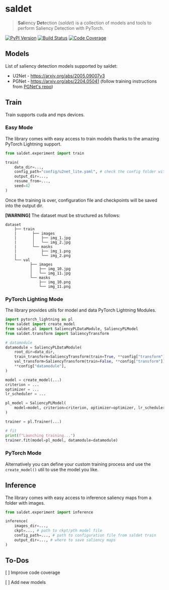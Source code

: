 # saldet
> **Sal**iency **Det**ection (*saldet*) is a collection of models and tools to perform Saliency Detection with PyTorch.

[![PyPI Version][pypi-image]][pypi-url]
[![Build Status][build-image]][build-url]
[![Code Coverage][coverage-image]][coverage-url]

<!-- Badges: -->

[pypi-image]: https://img.shields.io/pypi/v/saldet
[pypi-url]: https://pypi.org/project/saldet/
[build-image]: https://github.com/riccardomusmeci/saldet/actions/workflows/build.yaml/badge.svg
[build-url]: https://github.com/riccardomusmeci/saldet/actions/workflows/build.yaml
[coverage-image]: https://codecov.io/gh/riccardomusmeci/saldet/branch/main/graph/badge.svg
[coverage-url]: https://codecov.io/gh/riccardomusmeci/saldet/

## **Models**
List of saliency detection models supported by saldet:

* U2Net - https://arxiv.org/abs/2005.09007v3
* PGNet - https://arxiv.org/abs/2204.05041 (follow training instructions from [PGNet's repo](https://github.com/iCVTEAM/PGNet))


## **Train**

Train supports cuda and mps devices.

### **Easy Mode**
The library comes with easy access to train models thanks to the amazing PyTorch Lightning support. 

```python
from saldet.experiment import train

train(
    data_dir=...,
    config_path="config/u2net_lite.yaml", # check the config folder with some configurations
    output_dir=...,
    resume_from=...,
    seed=42
)
```

Once the training is over, configuration file and checkpoints will be saved into the output dir.

**[WARNING]** The dataset must be structured as follows:
```
dataset
    ├── train                    
    |       ├── images          
    |       │   ├── img_1.jpg
    |       │   └── img_2.jpg                
    |       └── masks
    |           ├── img_1.png
    |           └── img_2.png   
    └── val
           ├── images          
           │   ├── img_10.jpg
           │   └── img_11.jpg                
           └── masks
               ├── img_10.png
               └── img_11.png   
```

### **PyTorch Lighting Mode**
The library provides utils for model and data PyTorch Lightning Modules.
```python
import pytorch_lightning as pl
from saldet import create_model
from saldet.pl import SaliencyPLDataModule, SaliencyPLModel
from saldet.transform import SaliencyTransform

# datamodule
datamodule = SaliencyPLDataModule(
    root_dir=data_dir,
    train_transform=SaliencyTransform(train=True, **config["transform"]),
    val_transform=SaliencyTransform(train=False, **config["transform"]),
    **config["datamodule"],
)

model = create_model(...)
criterion = ...
optimizer = ...
lr_scheduler = ...

pl_model = SaliencyPLModel(
    model=model, criterion=criterion, optimizer=optimizer, lr_scheduler=lr_scheduler
)

trainer = pl.Trainer(...)

# fit
print(f"Launching training...")
trainer.fit(model=pl_model, datamodule=datamodule)
```

### **PyTorch Mode**
Alternatively you can define your custom training process and use the ```create_model()``` util to use the model you like.


## **Inference**
The library comes with easy access to inference saliency maps from a folder with images.
```python
from saldet.experiment import inference

inference(
    images_dir=...,
    ckpt=..., # path to ckpt/pth model file
    config_path=..., # path to configuration file from saldet train
    output_dir=..., # where to save saliency maps
)
```

## **To-Dos**

[ ] Improve code coverage

[ ] Add new models
